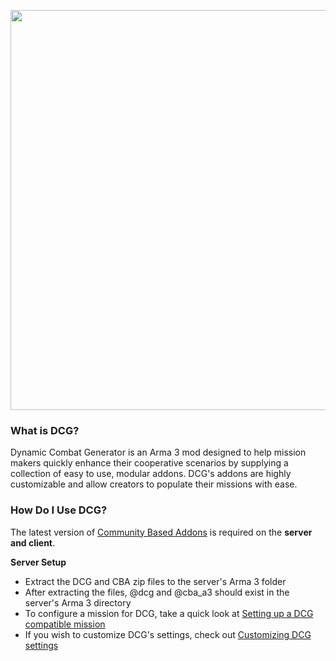 <p align="center">
    <img src="https://github.com/nicholasclark-artist/DCG/blob/master/media/dcg_logo_M.png" width="640">
</p>

### What is DCG?
Dynamic Combat Generator is an Arma 3 mod designed to help mission makers quickly enhance their cooperative scenarios by supplying a collection of easy to use, modular addons. DCG's addons are highly customizable and allow creators to populate their missions with ease.

### How Do I Use DCG?
The latest version of [Community Based Addons](https://forums.bistudio.com/topic/168277-cba-community-base-addons-arma-3/) is required on the **server and client**.

**Server Setup**
- Extract the DCG and CBA zip files to the server's Arma 3 folder
- After extracting the files, @dcg and @cba_a3 should exist in the server's Arma 3 directory
- To configure a mission for DCG, take a quick look at [Setting up a DCG compatible mission](https://github.com/nicholasclark-artist/DCG/wiki/Setting-up-a-DCG-compatible-mission)
- If you wish to customize DCG's settings, check out [Customizing DCG settings](https://github.com/nicholasclark-artist/DCG/wiki/Customizing-DCG-Settings)
